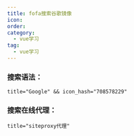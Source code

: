 ```yaml
---
title: fofa搜索谷歌镜像
icon: 
order: 
category:
  - vue学习
tag:
  - vue学习
---
```




### 搜索语法：

```
title="Google" && icon_hash="708578229"
```

### 搜索在线代理：

```
title="siteproxy代理"
```





